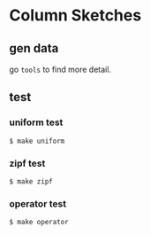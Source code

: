 # Column Sketches

## gen data
go `tools` to find more detail.

## test
### uniform test
```
$ make uniform
```

### zipf test
```
$ make zipf
```

### operator test
```
$ make operator
```

